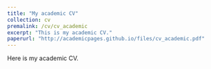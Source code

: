 ```yaml
---
title: "My academic CV"
collection: cv
premalink: /cv/cv_academic
excerpt: "This is my academic CV."
paperurl: "http://academicpages.github.io/files/cv_academic.pdf"
---
```

Here is my academic CV.
